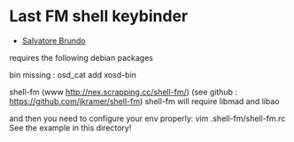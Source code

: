 Last FM shell keybinder
===========

* [Salvatore Brundo](http://www.brundo.org)

requires the following debian packages

bin missing : osd_cat
add xosd-bin

shell-fm
(www http://nex.scrapping.cc/shell-fm/)
(see github : https://github.com/jkramer/shell-fm)
shell-fm will require libmad and libao

and then you need to configure your env properly:
vim .shell-fm/shell-fm.rc
See the example in this directory!
